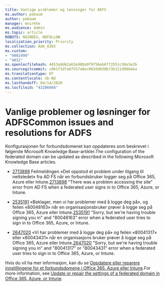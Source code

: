 ```yaml
---
title: Vanlige problemer og løsninger for ADFS
ms.author: pebaum
author: pebaum
manager: mnirkhe
ms.audience: Admin
ms.topic: article
ROBOTS: NOINDEX, NOFOLLOW
localization_priority: Priority
ms.collection: Adm_O365
ms.custom:
- "9002490"
- "4832"
ms.openlocfilehash: 4453a9d62a63e980a9f9f56eb6ff2551c58e3e2b
ms.sourcegitcommit: c061f1dfa6f557a9ec083dd030b73b121d9864ea
ms.translationtype: HT
ms.contentlocale: nb-NO
ms.lasthandoff: 04/14/2020
ms.locfileid: "43286668"
---
```

# <a name="common-issues-and-resolutions-for-adfs"></a><span data-ttu-id="c82b4-102">Vanlige problemer og løsninger for ADFS</span><span class="sxs-lookup"><span data-stu-id="c82b4-102">Common issues and resolutions for ADFS</span></span>

<span data-ttu-id="c82b4-103">Konfigurasjonen for forbundsdomenet kan oppdateres som beskrevet i følgende Microsoft Knowledge Base-artikler.</span><span class="sxs-lookup"><span data-stu-id="c82b4-103">The configuration of the federated domain can be updated as described in the following Microsoft Knowledge Base articles.</span></span>

- <span data-ttu-id="c82b4-104">[2713898](https://support.microsoft.com/help/2713898) Feilmeldingen «Det oppstod et problem under tilgang til nettstedet» fra AD FS når en forbundsbruker logger seg på Office 365, Azure eller Intune.</span><span class="sxs-lookup"><span data-stu-id="c82b4-104">[2713898](https://support.microsoft.com/help/2713898)  "There was a problem accessing the site" error from AD FS when a federated user signs in to Office 365, Azure, or Intune.</span></span>

- <span data-ttu-id="c82b4-105">[2535191](https://support.microsoft.com/help/2535191) «Beklager, men vi har problemer med å logge deg på», og feilen «80048163» når en organisasjonsbruker prøver å logge seg på Office 365, Azure eller Intune.</span><span class="sxs-lookup"><span data-stu-id="c82b4-105">[2535191](https://support.microsoft.com/help/2535191) "Sorry, but we're having trouble signing you in" and "80048163" error when a federated user tries to sign in to Office 365, Azure, or Intune.</span></span>

- <span data-ttu-id="c82b4-106">[2647020](https://support.microsoft.com/help/2647020)   «Vi har problemer med å logge deg på» og feilen «80041317» eller «80043431» når en organisasjons bruker prøver å logge seg på Office 365, Azure eller Intune.</span><span class="sxs-lookup"><span data-stu-id="c82b4-106">[2647020](https://support.microsoft.com/help/2647020)   "Sorry, but we're having trouble signing you in" and "80041317" or "80043431" error when a federated user tries to sign in to Office 365, Azure, or Intune.</span></span>

<span data-ttu-id="c82b4-107">Hvis du vil ha mer informasjon, kan du se [Oppdatere eller reparere innstillingene for et forbundsdomene i Office 365, Azure eller Intune](https://docs.microsoft.com/nb-NO/office365/troubleshoot/active-directory/update-federated-domain-office-365).</span><span class="sxs-lookup"><span data-stu-id="c82b4-107">For more information, see [Update or repair the settings of a federated domain in Office 365, Azure, or Intune](https://docs.microsoft.com/nb-NO/office365/troubleshoot/active-directory/update-federated-domain-office-365).</span></span>
